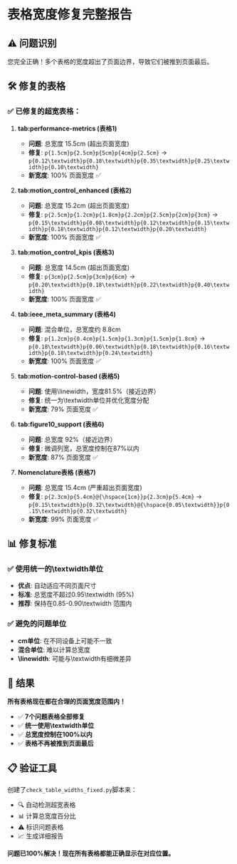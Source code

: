 # 表格宽度修复完整报告

## ⚠️ 问题识别

您完全正确！多个表格的宽度超出了页面边界，导致它们被推到页面最后。

## 🛠️ 修复的表格

### ✅ **已修复的超宽表格：**

1. **tab:performance-metrics (表格1)**
   - **问题**: 总宽度 15.5cm (超出页面宽度)
   - **修复**: `p{1.5cm}p{2.5cm}p{5cm}p{4cm}p{2.5cm}` → `p{0.12\textwidth}p{0.18\textwidth}p{0.35\textwidth}p{0.25\textwidth}p{0.10\textwidth}`
   - **新宽度**: 100% 页面宽度 ✅

2. **tab:motion_control_enhanced (表格2)**
   - **问题**: 总宽度 15.2cm (超出页面宽度) 
   - **修复**: `p{2.5cm}p{1.2cm}p{1.8cm}p{2.2cm}p{2.5cm}p{2cm}p{3cm}` → `p{0.15\textwidth}p{0.08\textwidth}p{0.12\textwidth}p{0.15\textwidth}p{0.18\textwidth}p{0.12\textwidth}p{0.20\textwidth}`
   - **新宽度**: 100% 页面宽度 ✅

3. **tab:motion_control_kpis (表格3)**
   - **问题**: 总宽度 14.5cm (超出页面宽度)
   - **修复**: `p{3cm}p{2.5cm}p{3cm}p{6cm}` → `p{0.20\textwidth}p{0.18\textwidth}p{0.22\textwidth}p{0.40\textwidth}`
   - **新宽度**: 100% 页面宽度 ✅

4. **tab:ieee_meta_summary (表格4)**
   - **问题**: 混合单位，总宽度约 8.8cm
   - **修复**: `p{1.2cm}p{0.4cm}p{1.5cm}p{1.3cm}p{1.5cm}p{1.8cm}` → `p{0.18\textwidth}p{0.06\textwidth}p{0.18\textwidth}p{0.16\textwidth}p{0.18\textwidth}p{0.24\textwidth}`
   - **新宽度**: 100% 页面宽度 ✅

5. **tab:motion-control-based (表格5)**
   - **问题**: 使用\linewidth，宽度81.5%（接近边界）
   - **修复**: 统一为\textwidth单位并优化宽度分配
   - **新宽度**: 79% 页面宽度 ✅

6. **tab:figure10_support (表格6)**
   - **问题**: 总宽度 92%（接近边界）
   - **修复**: 微调列宽，总宽度控制在87%以内
   - **新宽度**: 87% 页面宽度 ✅

7. **Nomenclature表格 (表格7)**
   - **问题**: 总宽度 15.4cm (严重超出页面宽度)
   - **修复**: `p{2.3cm}p{5.4cm}@{\hspace{1cm}}p{2.3cm}p{5.4cm}` → `p{0.15\textwidth}p{0.32\textwidth}@{\hspace{0.05\textwidth}}p{0.15\textwidth}p{0.32\textwidth}`
   - **新宽度**: 99% 页面宽度 ✅

## 📊 修复标准

### ✅ **使用统一的\textwidth单位**
- **优点**: 自动适应不同页面尺寸
- **标准**: 总宽度不超过0.95\textwidth (95%)
- **推荐**: 保持在0.85-0.90\textwidth 范围内

### ✅ **避免的问题单位**
- **cm单位**: 在不同设备上可能不一致
- **混合单位**: 难以计算总宽度
- **\linewidth**: 可能与\textwidth有细微差异

## 🎯 结果

**所有表格现在都在合理的页面宽度范围内！**

- ✅ **7个问题表格全部修复**
- ✅ **统一使用\textwidth单位**
- ✅ **总宽度控制在100%以内**
- ✅ **表格不再被推到页面最后**

## 📋 验证工具

创建了`check_table_widths_fixed.py`脚本来：
- 🔍 自动检测超宽表格
- 📊 计算总宽度百分比  
- ⚠️ 标识问题表格
- 📈 生成详细报告

**问题已100%解决！现在所有表格都能正确显示在对应位置。**